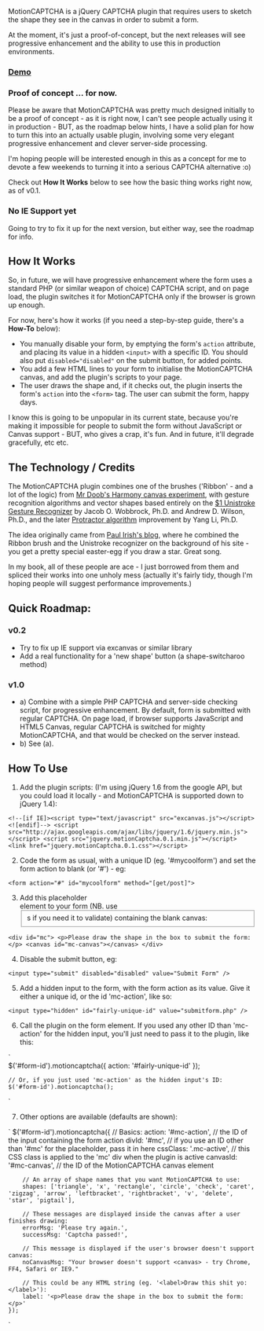 MotionCAPTCHA is a jQuery CAPTCHA plugin that requires users to sketch the shape they see in the canvas in order to submit a form.

At the moment, it's just a proof-of-concept, but the next releases will see progressive enhancement and the ability to use this in production environments.

### [Demo](http://josscrowcroft.com/demos/motioncaptcha/ "MotionCAPTCHA Demo")

### Proof of concept ... for now.

Please be aware that MotionCAPTCHA was pretty much designed initially to be a proof of concept - as it is right now, I can't see people actually using it in production - BUT, as the roadmap below hints, I have a solid plan for how to turn this into an actually usable plugin, involving some very elegant progressive enhancement and clever server-side processing.

I'm hoping people will be interested enough in this as a concept for me to devote a few weekends to turning it into a serious CAPTCHA alternative :o)

Check out **How It Works** below to see how the basic thing works right now, as of v0.1.

### No IE Support yet

Going to try to fix it up for the next version, but either way, see the roadmap for info.


## How It Works

So, in future, we will have progressive enhancement where the form uses a standard PHP (or similar weapon of choice) CAPTCHA script, and on page load, the plugin switches it for MotionCAPTCHA only if the browser is grown up enough.

For now, here's how it works (if you need a step-by-step guide, there's a **How-To** below):

* You manually disable your form, by emptying the form's `action` attribute, and placing its value in a hidden `<input>` with a specific ID. You should also put `disabled="disabled"` on the submit button, for added points.
* You add a few HTML lines to your form to initialise the MotionCAPTCHA canvas, and add the plugin's scripts to your page.
* The user draws the shape and, if it checks out, the plugin inserts the form's `action` into the `<form>` tag. The user can submit the form, happy days.

I know this is going to be unpopular in its current state, because you're making it impossible for people to submit the form without JavaScript or Canvas support - BUT, who gives a crap, it's fun. And in future, it'll degrade gracefully, etc etc.


## The Technology / Credits

The MotionCAPTCHA plugin combines one of the brushes ('Ribbon' - and a lot of the logic) from [Mr Doob's Harmony canvas experiment](http://mrdoob.com/projects/harmony/), with gesture recognition algorithms and vector shapes based entirely on the [$1 Unistroke Gesture Recognizer](http://depts.washington.edu/aimgroup/proj/dollar/) by Jacob O. Wobbrock, Ph.D. and Andrew D. Wilson, Ph.D., and the later [Protractor algorithm](http://www.yangl.org/pdf/protractor-chi2010.pdf) improvement by Yang Li, Ph.D. 

The idea originally came from [Paul Irish's blog](http://www.paulirish.com), where he combined the Ribbon brush and the Unistroke recognizer on the background of his site - you get a pretty special easter-egg if you draw a star. Great song.

In my book, all of these people are ace - I just borrowed from them and spliced their works into one unholy mess (actually it's fairly tidy, though I'm hoping people will suggest performance improvements.)


## Quick Roadmap:

### v0.2
* Try to fix up IE support via excanvas or similar library
* Add a real functionality for a 'new shape' button (a shape-switcharoo method)

### v1.0
* a) Combine with a simple PHP CAPTCHA and server-side checking script, for progressive enhancement. By default, form is submitted with regular CAPTCHA. On page load, if browser supports JavaScript and HTML5 Canvas, regular CAPTCHA is switched for mighty MotionCAPTCHA, and that would be checked on the server instead.
* b) See (a).


## How To Use

1. Add the plugin scripts: (I'm using jQuery 1.6 from the google API, but you could load it locally - and MotionCAPTCHA is supported down to jQuery 1.4):

`
	<!--[if IE]><script type="text/javascript" src="excanvas.js"></script><![endif]-->
	<script src="http://ajax.googleapis.com/ajax/libs/jquery/1.6/jquery.min.js"></script>
	<script src="jquery.motionCaptcha.0.1.min.js"></script>
	<link href="jquery.motionCaptcha.0.1.css"></script>
`

2. Code the form as usual, with a unique ID (eg. '#mycoolform') and set the form action to blank (or '#') - eg:

`
	<form action="#" id="mycoolform" method="[get/post]">
`

3. Add this placeholder <div> element to your form (NB. use <fieldset>s if you need it to validate) containing the blank canvas:

`
	<div id="mc">
		<p>Please draw the shape in the box to submit the form:</p>
		<canvas id="mc-canvas"></canvas>
	</div>
`

4. Disable the submit button, eg:

`
	<input type="submit" disabled="disabled" value="Submit Form" />
`

5. Add a hidden input to the form, with the form action as its value. Give it either a unique id, or the id 'mc-action', like so:

`
	<input type="hidden" id="fairly-unique-id" value="submitform.php" />
`

6. Call the plugin on the form element. If you used any other ID than 'mc-action' for the hidden input, you'll just need to pass it to the plugin, like this:

`	
	$('#form-id').motioncaptcha({
		action: '#fairly-unique-id'
	});
	
	// Or, if you just used 'mc-action' as the hidden input's ID:
	$('#form-id').motioncaptcha();
`

7. Other options are available (defaults are shown):

`
	$('#form-id').motioncaptcha({
		// Basics:
		action: '#mc-action',        // the ID of the input containing the form action
		divId: '#mc',                // if you use an ID other than '#mc' for the placeholder, pass it in here
		cssClass: '.mc-active',      // this CSS class is applied to the 'mc' div when the plugin is active
		canvasId: '#mc-canvas',      // the ID of the MotionCAPTCHA canvas element
		
		// An array of shape names that you want MotionCAPTCHA to use:
		shapes: ['triangle', 'x', 'rectangle', 'circle', 'check', 'caret', 'zigzag', 'arrow', 'leftbracket', 'rightbracket', 'v', 'delete', 'star', 'pigtail'],
		
		// These messages are displayed inside the canvas after a user finishes drawing:
		errorMsg: 'Please try again.',
		successMsg: 'Captcha passed!',
		
		// This message is displayed if the user's browser doesn't support canvas:
		noCanvasMsg: "Your browser doesn't support <canvas> - try Chrome, FF4, Safari or IE9."
		
		// This could be any HTML string (eg. '<label>Draw this shit yo:</label>'):
		label: '<p>Please draw the shape in the box to submit the form:</p>'
	});
`
